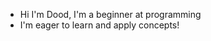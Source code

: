 - Hi I'm Dood, I'm a beginner at programming 
- I'm eager to learn and apply concepts!

<!---
DisDood69/DisDood69 is a ✨ special ✨ repository because its `README.md` (this file) appears on your GitHub profile.
You can click the Preview link to take a look at your changes.
--->
